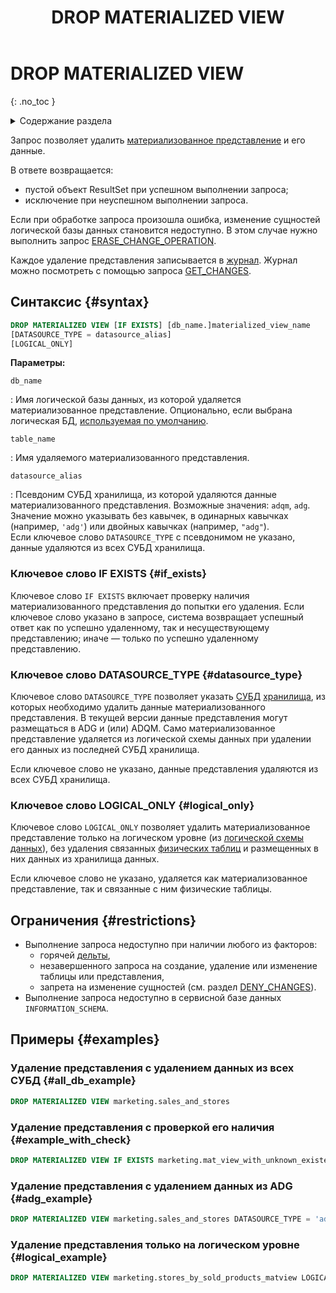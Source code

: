 ﻿---
layout: default
title: DROP MATERIALIZED VIEW
nav_order: 24
parent: Запросы SQL+
grand_parent: Справочная информация
has_children: false
has_toc: false
---

# DROP MATERIALIZED VIEW
{: .no_toc }

<details markdown="block">
  <summary>
    Содержание раздела
  </summary>
  {: .text-delta }
1. TOC
{:toc}
</details>

Запрос позволяет удалить [материализованное представление](../../../overview/main_concepts/materialized_view/materialized_view.md) 
и его данные. 

В ответе возвращается:
* пустой объект ResultSet при успешном выполнении запроса;
* исключение при неуспешном выполнении запроса.

Если при обработке запроса произошла ошибка, изменение сущностей логической базы данных становится недоступно. В этом
случае нужно выполнить запрос [ERASE_CHANGE_OPERATION](../ERASE_CHANGE_OPERATION/ERASE_CHANGE_OPERATION.md).

Каждое удаление представления записывается в [журнал](../../../overview/main_concepts/changelog/changelog.md). Журнал 
можно посмотреть с помощью запроса [GET_CHANGES](../GET_CHANGES/GET_CHANGES.md). 

## Синтаксис {#syntax}

```sql
DROP MATERIALIZED VIEW [IF EXISTS] [db_name.]materialized_view_name
[DATASOURCE_TYPE = datasource_alias]
[LOGICAL_ONLY]
```

**Параметры:**

`db_name`

: Имя логической базы данных, из которой удаляется материализованное представление. 
  Опционально, если выбрана логическая БД, 
  [используемая по умолчанию](../../../working_with_system/other_features/default_db_set-up/default_db_set-up.md).

`table_name`

: Имя удаляемого материализованного представления.

`datasource_alias`

: Псевдоним СУБД хранилища, из которой удаляются данные материализованного представления. 
  Возможные значения: `adqm`, `adg`. Значение можно указывать без кавычек, в одинарных кавычках 
  (например, `'adg'`) или двойных кавычках (например, `"adg"`).
  <br>Если ключевое слово `DATASOURCE_TYPE` 
  с псевдонимом не указано, данные удаляются из всех СУБД хранилища.

### Ключевое слово IF EXISTS {#if_exists}

Ключевое слово `IF EXISTS` включает проверку наличия материализованного представления до попытки 
его удаления. Если ключевое слово указано в запросе, система возвращает успешный ответ как по успешно
удаленному, так и несуществующему представлению; иначе — только по успешно удаленному представлению.

### Ключевое слово DATASOURCE_TYPE {#datasource_type}

Ключевое слово `DATASOURCE_TYPE` позволяет указать [СУБД](../../../introduction/supported_DBMS/supported_DBMS.md)
[хранилища](../../../overview/main_concepts/data_storage/data_storage.md), из которых необходимо
удалить данные материализованного представления. В текущей версии данные представления могут размещаться в ADG и (или) 
ADQM. Само материализованное представление удаляется из логической схемы данных при удалении 
его данных из последней СУБД хранилища.

Если ключевое слово не указано, данные представления удаляются из всех СУБД хранилища.

### Ключевое слово LOGICAL_ONLY {#logical_only}

Ключевое слово `LOGICAL_ONLY` позволяет удалить материализованное представление только на логическом уровне
(из [логической схемы данных](../../../overview/main_concepts/logical_schema/logical_schema.md)), без
удаления связанных [физических таблиц](../../../overview/main_concepts/physical_table/physical_table.md)
и размещенных в них данных из хранилища данных.

Если ключевое слово не указано, удаляется как материализованное представление, так и связанные с ним 
физические таблицы.

## Ограничения {#restrictions}

* Выполнение запроса недоступно при наличии любого из факторов:
  * горячей [дельты](../../../overview/main_concepts/delta/delta.md),
  * незавершенного запроса на создание, удаление или изменение таблицы или представления,
  * запрета на изменение сущностей (см. раздел [DENY_CHANGES](../DENY_CHANGES/DENY_CHANGES.md)).
* Выполнение запроса недоступно в сервисной базе данных `INFORMATION_SCHEMA`.

## Примеры {#examples}

### Удаление представления с удалением данных из всех СУБД {#all_db_example}

```sql
DROP MATERIALIZED VIEW marketing.sales_and_stores
```

### Удаление представления с проверкой его наличия {#example_with_check}

```sql
DROP MATERIALIZED VIEW IF EXISTS marketing.mat_view_with_unknown_existence
```

### Удаление представления с удалением данных из ADG {#adg_example}

```sql
DROP MATERIALIZED VIEW marketing.sales_and_stores DATASOURCE_TYPE = 'adg'
```

### Удаление представления только на логическом уровне {#logical_example}

```sql
DROP MATERIALIZED VIEW marketing.stores_by_sold_products_matview LOGICAL_ONLY
```